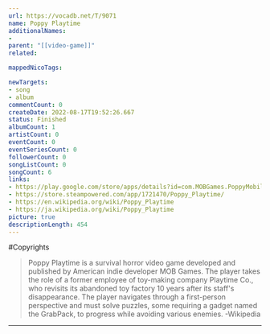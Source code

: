 ```yaml
---
url: https://vocadb.net/T/9071
name: Poppy Playtime
additionalNames: 
- 
parent: "[[video-game]]"
related:

mappedNicoTags:

newTargets:
- song
- album
commentCount: 0
createDate: 2022-08-17T19:52:26.667
status: Finished
albumCount: 1
artistCount: 0
eventCount: 0
eventSeriesCount: 0
followerCount: 0
songListCount: 0
songCount: 6
links: 
- https://play.google.com/store/apps/details?id=com.MOBGames.PoppyMobileChap1&hl=en&gl=US
- https://store.steampowered.com/app/1721470/Poppy_Playtime/
- https://en.wikipedia.org/wiki/Poppy_Playtime
- https://ja.wikipedia.org/wiki/Poppy_Playtime
picture: true
descriptionLength: 454
---
```


#Copyrights

> Poppy Playtime is a survival horror video game developed and published by American indie developer MOB Games.
The player takes the role of a former employee of toy-making company Playtime Co., who revisits its abandoned toy factory 10 years after its staff's disappearance.
The player navigates through a first-person perspective and must solve puzzles, some requiring a gadget named the GrabPack, to progress while avoiding various enemies.
-Wikipedia

---

